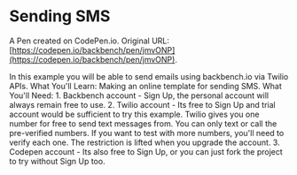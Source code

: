 # Sending SMS

A Pen created on CodePen.io. Original URL: [https://codepen.io/backbench/pen/jmvONP](https://codepen.io/backbench/pen/jmvONP).

In this example you will be able to send emails using backbench.io via Twilio APIs.
What You'll Learn: Making an online template for sending SMS. What You'll Need: 1. Backbench account - Sign Up, the personal account will always remain free to use. 2. Twilio account - Its free to Sign Up and trial account would be sufficient to try this example. Twilio gives you one number for free to send text messages from. You can only text or call the pre-verified numbers. If you want to test with more numbers, you'll need to verify each one. The restriction is lifted when you upgrade the account. 3. Codepen account - Its also free to Sign Up, or you can just fork the project to try without Sign Up too.
